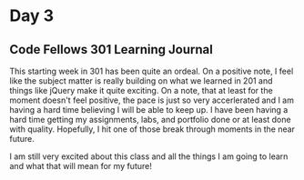 # Day 3
## Code Fellows 301 Learning Journal

This starting week in 301 has been quite an ordeal.  On a positive note, I feel like the subject matter is really building on what we learned in 201 and things like jQuery make it quite exciting. On a note, that at least for the moment doesn't feel positive, the pace is just so very accerlerated and I am having a hard time believing I will be able to keep up.  I have been having a hard time getting my assignments, labs, and portfolio done or at least done with quality.  Hopefully, I hit one of those break through moments in the near future.

I am still very excited about this class and all the things I am going to learn and what that will mean for my future!
